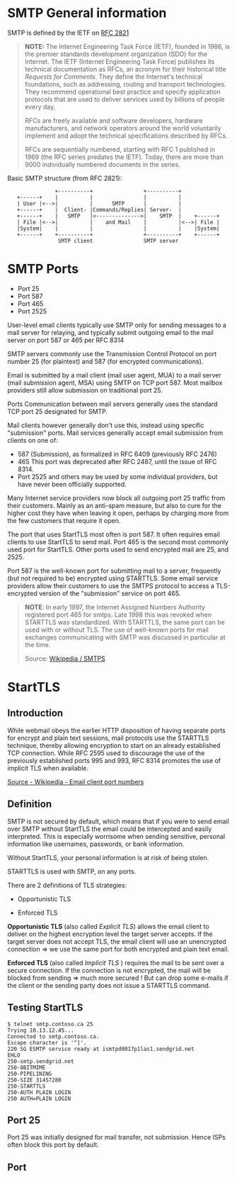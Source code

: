 # SMTP General information

SMTP is defined by the IETF on [RFC 2821](https://www.ietf.org/rfc/rfc2821.txt)

>**NOTE:** The Internet Engineering Task Force (IETF), founded in 1986, is the premier standards development organization (SDO) for the Internet. The IETF (Internet Engineering Task Force) publishes its technical documentation as RFCs, an acronym for their historical title *Requests for Comments*. They define the Internet's technical foundations, such as addressing, routing and transport technologies. They recommend operational best practice and specify application protocols that are used to deliver services used by billions of people every day.
>
> RFCs are freely available and software developers, hardware manufacturers, and network operators around the world voluntarily implement and adopt the technical specifications described by RFCs.
>
> RFCs are sequentially numbered, starting with RFC 1 published in 1969 (the RFC series predates the IETF). Today, there are more than 9000 individually numbered documents in the series. 

Basic SMTP structure (from RFC 2821):

```
               +----------+                +----------+
   +------+    |          |                |          |
   | User |<-->|          |      SMTP      |          |
   +------+    |  Client- |Commands/Replies| Server-  |
   +------+    |   SMTP   |<-------------->|    SMTP  |    +------+
   | File |<-->|          |    and Mail    |          |<-->| File |
   |System|    |          |                |          |    |System|
   +------+    +----------+                +----------+    +------+
                SMTP client                SMTP server

```


# SMTP Ports

- Port 25
- Port 587
- Port 465
- Port 2525

User-level email clients typically use SMTP only for sending messages to a mail server for relaying, and typically submit outgoing email to the mail server on port 587 or 465 per RFC 8314

SMTP servers commonly use the Transmission Control Protocol on port number 25 (for plaintext) and 587 (for encrypted communications).

Email is submitted by a mail client (mail user agent, MUA) to a mail server (mail submission agent, MSA) using SMTP on TCP port 587. Most mailbox providers still allow submission on traditional port 25.

Ports
Communication between mail servers generally uses the standard TCP port 25 designated for SMTP.

Mail clients however generally don't use this, instead using specific "submission" ports. Mail services generally accept email submission from clients on one of:

- 587 (Submission), as formalized in RFC 6409 (previously RFC 2476)
- 465 This port was deprecated after RFC 2487, until the issue of RFC 8314.
- Port 2525 and others may be used by some individual providers, but have never been officially supported.

Many Internet service providers now block all outgoing port 25 traffic from their customers. Mainly as an anti-spam measure, but also to cure for the higher cost they have when leaving it open, perhaps by charging more from the few customers that require it open.

The port that uses StartTLS most often is port 587. It often requires email clients to use StartTLS to send mail.
Port 465 is the second most commonly used port for StartTLS.
Other ports used to send encrypted mail are 25, and 2525.

Port 587 is the well-known port for submitting mail to a server, frequently (but not required to be) encrypted using STARTTLS. Some email service providers allow their customers to use the SMTPS protocol to access a TLS-encrypted version of the "submission" service on port 465.

>**NOTE**: In early 1997, the Internet Assigned Numbers Authority registered port 465 for smtps. Late 1998 this was revoked when STARTTLS was standardized. With STARTTLS, the same port can be used with or without TLS. The use of well-known ports for mail exchanges communicating with SMTP was discussed in particular at the time.
> 
> Source: [Wikipedia / SMTPS](https://en.wikipedia.org/wiki/SMTPS)

# StartTLS

## Introduction

While webmail obeys the earlier HTTP disposition of having separate ports for encrypt and plain text sessions, mail protocols use the STARTTLS technique, thereby allowing encryption to start on an already established TCP connection. While RFC 2595 used to discourage the use of the previously established ports 995 and 993, RFC 8314 promotes the use of implicit TLS when available.

[Source - Wikipedia - Email client port numbers](https://en.wikipedia.org/wiki/Email_client#Port_numbers)


## Definition

SMTP is not secured by default, which means that if you were to send email over SMTP without StartTLS the email could be intercepted and easily interpreted. This is especially worrisome when sending sensitive, personal information like usernames, passwords, or bank information. 

Without StartTLS, your personal information is at risk of being stolen. 

STARTTLS is used with SMTP, on any ports.

There are 2 definitions of TLS strategies:

- Opportunistic TLS

- Enforced TLS


**Opportunistic TLS** (also called *Explicit TLS*) allows the email client to deliver on the highest encryption level the target server accepts. If the target server does not accept TLS, the email client will use an unencrypted connection => we use the same port for both encrypted and plain text email.

**Enforced TLS** (also called *Implicit TLS* ) requires the mail to be sent over a secure connection. If the connection is not encrypted, the mail will be blocked from sending => much more secured ! But can drop some e-mails if the client or the sending party does not issue a STARTTLS command.



## Testing StartTLS

```batch
$ telnet smtp.contoso.ca 25
Trying 10.13.12.45...
Connected to smtp.contoso.ca.
Escape character is '^]'.
220 SG ESMTP service ready at ismtpd0017p1las1.sendgrid.net
EHLO
250-smtp.sendgrid.net
250-8BITMIME
250-PIPELINING
250-SIZE 31457280
250-STARTTLS
250-AUTH PLAIN LOGIN
250 AUTH=PLAIN LOGIN
```

## Port 25

Port 25 was initially designed for mail transfer, not submission. Hence ISPs often block this port by default.

## Port 
